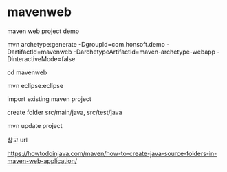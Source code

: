 # mavenweb
maven web project demo

mvn archetype:generate -DgroupId=com.honsoft.demo -DartifactId=mavenweb -DarchetypeArtifactId=maven-archetype-webapp -DinteractiveMode=false

cd mavenweb

mvn eclipse:eclipse

import existing maven project

create folder src/main/java, src/test/java

mvn update project

참고 url

https://howtodoinjava.com/maven/how-to-create-java-source-folders-in-maven-web-application/
